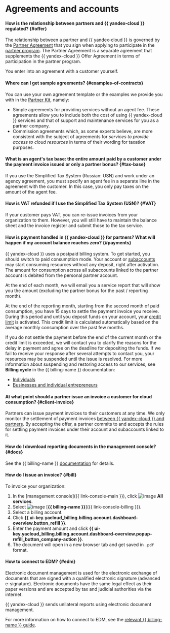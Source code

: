 # Agreements and accounts

#### How is the relationship between partners and {{ yandex-cloud }} regulated? {#offer}

The relationship between a partner and {{ yandex-cloud }} is governed by the [Partner Agreement](https://yandex.ru/legal/cloud_partnership/?lang=ru) that you sign when applying to participate in the [partner program](/partners/service#join). The Partner Agreement is a separate agreement that supplements the {{ yandex-cloud }} Offer Agreement in terms of participation in the partner program.

You enter into an agreement with a customer yourself.


#### Where can I get sample agreements? {#examples-of-contracts}

You can use your own agreement template or the examples we provide you with in the [Partner Kit](../../partner/program/var-tools.md#kit), namely:

* Simple agreements for providing services without an agent fee. These agreements allow you to include both the cost of using {{ yandex-cloud }} services and that of support and maintenance services for you as a partner company.
* Commission agreements which, as some experts believe, are more consistent with the subject of agreements for _services to provide access to cloud resources_ in terms of their wording for taxation purposes.

#### What is an agent's tax base: the entire amount paid by a customer under the payment invoice issued or only a partner bonus? {#tax-base}

If you use the Simplified Tax System (Russian: USN) and work under an agency agreement, you must specify an agent fee in a separate line in the agreement with the customer. In this case, you only pay taxes on the amount of the agent fee.

#### How is VAT refunded if I use the Simplified Tax System (USN)? {#VAT}

If your customer pays VAT, you can re-issue invoices from your organization to them. However, you will still have to maintain the balance sheet and the invoice register and submit those to the tax service.


#### How is payment handled in {{ yandex-cloud }} for partners? What will happen if my account balance reaches zero? {#payments}

{{ yandex-cloud }} uses a postpaid billing system. To get started, you should switch to paid consumption mode. Your account or [subaccounts](../../partner/terms.md#sub-account) may start consuming resources without any deposit, right after activation. The amount for consumption across all subaccounts linked to the partner account is debited from the personal partner account.

At the end of each month, we will email you a service report that will show you the amount (excluding the partner bonus for the past / reporting month).

At the end of the reporting month, starting from the second month of paid consumption, you have 15 days to settle the payment invoice you receive. During this period and until you deposit funds on your account, your [credit limit](../../billing/concepts/billing-threshold.md) is activated. This credit limit is calculated automatically based on the average monthly consumption over the past few months.

If you do not settle the payment before the end of the current month or the credit limit is exceeded, we will contact you to clarify the reasons for the delay in payment and agree on the deadline for depositing the funds. If we fail to receive your response after several attempts to contact you, your resources may be suspended until the issue is resolved. For more information about suspending and restoring access to our services, see **Billing cycle** in the {{ billing-name }} documentation:

* [Individuals](../../billing/payment/billing-cycle-individual.md)
* [Businesses and individual entrepreneurs](../../billing/payment/billing-cycle-business.md)

#### At what point should a partner issue an invoice a customer for cloud consumption? {#client-invoice}

Partners can issue payment invoices to their customers at any time. We only monitor the settlement of payment invoices [between {{ yandex-cloud }} and partners](#payments). By accepting the offer, a partner commits to and accepts the rules for settling payment invoices under their account and subaccounts linked to it.

#### How do I download reporting documents in the management console? {#docs}

See the {{ billing-name }} [documentation](../../billing/operations/download-reporting-docs.md) for details.

#### How do I issue an invoice? {#bill}

To invoice your organization:

1. In the [management console]({{ link-console-main }}), click ![image](../../_assets/console-icons/dots-9.svg) **All services**.
1. Select ![image](../../_assets/console-icons/credit-card.svg) [**{{ billing-name }}**]({{ link-console-billing }}).
1. Select a billing account.
1. Click **{{ ui-key.yacloud_billing.billing.account.dashboard-overview.button_refill }}**.
1. Enter the payment amount and click **{{ ui-key.yacloud_billing.billing.account.dashboard-overview.popup-refill_button_company-action }}**.
1. The document will open in a new browser tab and get saved in `.pdf` format.

#### How to connect to EDM? {#edm}

Electronic document management is used for the electronic exchange of documents that are signed with a qualified electronic signature (advanced e-signature). Electronic documents have the same legal effect as their paper versions and are accepted by tax and judicial authorities via the internet.

{{ yandex-cloud }} sends unilateral reports using electronic document management.

For more information on how to connect to EDM, see the [relevant {{ billing-name }} guide](../../billing/operations/edo.md).
